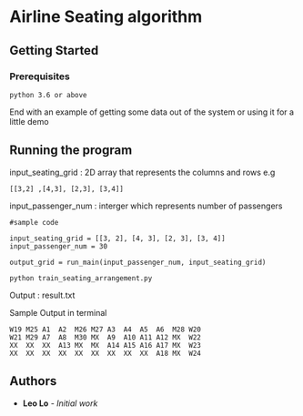 # Airline Seating algorithm


## Getting Started



### Prerequisites


```
python 3.6 or above
```


End with an example of getting some data out of the system or using it for a little demo

## Running the program

input_seating_grid : 2D array that represents the columns and rows
e.g
```
[[3,2] ,[4,3], [2,3], [3,4]]
```
input_passenger_num : interger which represents number of passengers


```
#sample code

input_seating_grid = [[3, 2], [4, 3], [2, 3], [3, 4]]
input_passenger_num = 30

output_grid = run_main(input_passenger_num, input_seating_grid)

```

```
python train_seating_arrangement.py

```
Output : result.txt

Sample Output in terminal
```
W19 M25 A1  A2  M26 M27 A3  A4  A5  A6  M28 W20
W21 M29 A7  A8  M30 MX  A9  A10 A11 A12 MX  W22
XX  XX  XX  A13 MX  MX  A14 A15 A16 A17 MX  W23
XX  XX  XX  XX  XX  XX  XX  XX  XX  A18 MX  W24
```


## Authors

* **Leo Lo** - *Initial work*

